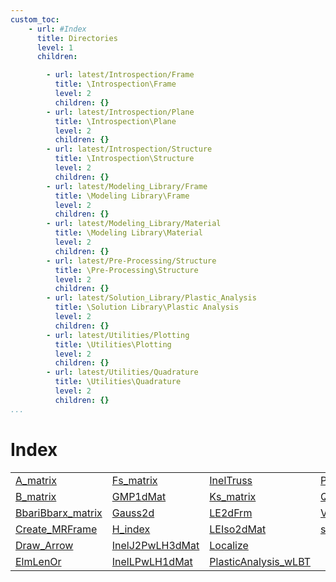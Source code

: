 ```yaml
---
custom_toc:
    - url: #Index
      title: Directories
      level: 1
      children:

        - url: latest/Introspection/Frame
          title: \Introspection\Frame
          level: 2
          children: {}
        - url: latest/Introspection/Plane
          title: \Introspection\Plane
          level: 2
          children: {}
        - url: latest/Introspection/Structure
          title: \Introspection\Structure
          level: 2
          children: {}
        - url: latest/Modeling_Library/Frame
          title: \Modeling Library\Frame
          level: 2
          children: {}
        - url: latest/Modeling_Library/Material
          title: \Modeling Library\Material
          level: 2
          children: {}
        - url: latest/Pre-Processing/Structure
          title: \Pre-Processing\Structure
          level: 2
          children: {}
        - url: latest/Solution_Library/Plastic_Analysis
          title: \Solution Library\Plastic Analysis
          level: 2
          children: {}
        - url: latest/Utilities/Plotting
          title: \Utilities\Plotting
          level: 2
          children: {}
        - url: latest/Utilities/Quadrature
          title: \Utilities\Quadrature
          level: 2
          children: {}
...
```

<!-- <!DOCTYPE html> -->
<!-- <html lang="en"> -->
<!-- <body> -->
<a name="_top"></a>
<h1>Index</h1>

<table width="100%">
		<tr>
				<td><a href="latest/Introspection/Structure/A_matrix" title="latest\Introspection\Structure">A_matrix</a></td>		<td><a href="latest/Introspection/Structure/Fs_matrix" title="latest\Introspection\Structure">Fs_matrix</a></td>		<td><a href="latest/Modeling_Library/Frame/InelTruss" title="latest\Modeling_Library\Frame">InelTruss</a></td>		<td><a href="latest/Solution_Library/Plastic_Analysis/PlasticAnalysis_wUBT" title="latest\Solution_Library\Plastic_Analysis">PlasticAnalysis_wUBT</a></td>	</tr>	<tr>
				<td><a href="latest/Introspection/Structure/B_matrix" title="latest\Introspection\Structure">B_matrix</a></td>		<td><a href="latest/Modeling_Library/Material/GMP1dMat" title="latest\Modeling_Library\Material">GMP1dMat</a></td>		<td><a href="latest/Introspection/Structure/Ks_matrix" title="latest\Introspection\Structure">Ks_matrix</a></td>		<td><a href="latest/Introspection/Structure/Q0_vector" title="latest\Introspection\Structure">Q0_vector</a></td>	</tr>	<tr>
				<td><a href="latest/Introspection/Structure/BbariBbarx_matrix" title="latest\Introspection\Structure">BbariBbarx_matrix</a></td>		<td><a href="latest/Utilities/Quadrature/Gauss2d" title="latest\Utilities\Quadrature">Gauss2d</a></td>		<td><a href="latest/Modeling_Library/Frame/LE2dFrm" title="latest\Modeling_Library\Frame">LE2dFrm</a></td>		<td><a href="latest/Introspection/Structure/V0_vector" title="latest\Introspection\Structure">V0_vector</a></td>	</tr>	<tr>
				<td><a href="latest/Pre-Processing/Structure/Create_MRFrame" title="latest\Pre-Processing\Structure">Create_MRFrame</a></td>		<td><a href="latest/Introspection/Structure/H_index" title="latest\Introspection\Structure">H_index</a></td>		<td><a href="latest/Modeling_Library/Material/LEIso2dMat" title="latest\Modeling_Library\Material">LEIso2dMat</a></td>		<td><a href="latest/Introspection/Plane/shape2d" title="latest\Introspection\Plane">shape2d</a></td>	</tr>	<tr>
				<td><a href="latest/Utilities/Plotting/Draw_Arrow" title="latest\Utilities\Plotting">Draw_Arrow</a></td>		<td><a href="latest/Modeling_Library/Material/InelJ2PwLH3dMat" title="latest\Modeling_Library\Material">InelJ2PwLH3dMat</a></td>		<td><a href="latest/Introspection/Frame/Localize" title="latest\Introspection\Frame">Localize</a></td>		<td><a href="" title=""></a></td>	</tr>	<tr>
				<td><a href="latest/Introspection/Frame/ElmLenOr" title="latest\Introspection\Frame">ElmLenOr</a></td>		<td><a href="latest/Modeling_Library/Material/InelLPwLH1dMat" title="latest\Modeling_Library\Material">InelLPwLH1dMat</a></td>		<td><a href="latest/Solution_Library/Plastic_Analysis/PlasticAnalysis_wLBT" title="latest\Solution_Library\Plastic_Analysis">PlasticAnalysis_wLBT</a></td>		<td><a href="" title=""></a></td>	</tr></table>


<!-- <hr><address>Generated on Sat 19-Dec-2020 22:25:24 by <strong><a href="http://www.artefact.tk/software/matlab/m2html/" title="Matlab Documentation in HTML">m2html</a></strong> &copy; 2005</address> -->
<!-- </body> -->
<!-- </html> -->